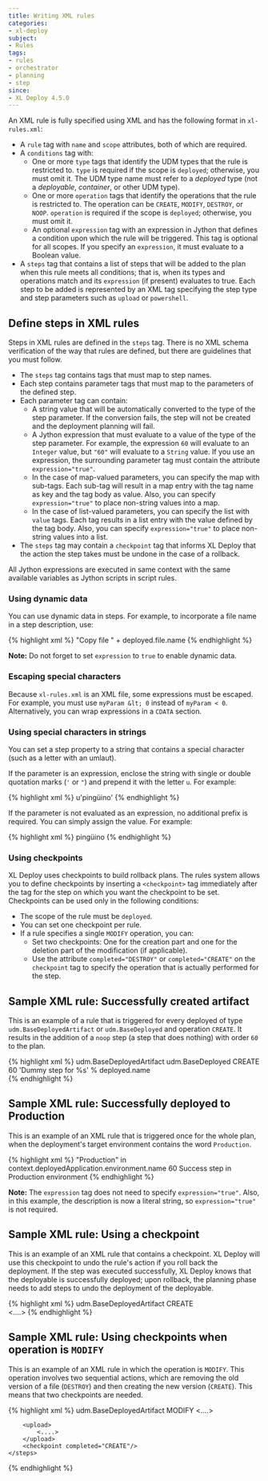 ```yaml
---
title: Writing XML rules
categories:
- xl-deploy
subject:
- Rules
tags:
- rules
- orchestrator
- planning
- step
since:
- XL Deploy 4.5.0
---
```


An XML rule is fully specified using XML and has the following format in `xl-rules.xml`:

 * A `rule` tag with `name` and `scope` attributes, both of which are required.
 * A `conditions` tag with:
    * One or more `type` tags that identify the UDM types that the rule is restricted to. `type` is required if the scope is `deployed`; otherwise, you must omit it. The UDM type name must refer to a *deployed* type (not a *deployable*, *container*, or other UDM type).
    * One or more `operation` tags that identify the operations that the rule is restricted to. The operation can be `CREATE`, `MODIFY`, `DESTROY`, or `NOOP`. `operation` is required if the scope is `deployed`; otherwise, you must omit it.
    * An optional `expression` tag with an expression in Jython that defines a condition upon which the rule will be triggered. This tag is optional for all scopes. If you specify an `expression`, it must evaluate to a Boolean value. 
 * A `steps` tag that contains a list of steps that will be added to the plan when this rule meets all conditions; that is, when its types and operations match and its `expression` (if present) evaluates to true. Each step to be added is represented by an XML tag specifying the step type and step parameters such as `upload` or `powershell`.
 
## Define steps in XML rules

Steps in XML rules are defined in the `steps` tag. There is no XML schema verification of the way that rules are defined, but there are guidelines that you must follow.

* The `steps` tag contains tags that must map to step names.
* Each step contains parameter tags that must map to the parameters of the defined step.    
* Each parameter tag can contain:
    * A string value that will be automatically converted to the type of the step parameter. If the conversion fails, the step will not be created and the deployment planning will fail.
    * A Jython expression that must evaluate to a value of the type of the step parameter. For example, the expression `60` will evaluate to an `Integer` value, but `"60"` will evaluate to a `String` value. If you use an expression, the surrounding parameter tag must contain the attribute `expression="true"`.
    * In the case of map-valued parameters, you can specify the map with sub-tags. Each sub-tag will result in a map entry with the tag name as key and the tag body as value. Also, you can specify `expression="true"` to place non-string values into a map.
    * In the case of list-valued parameters, you can specify the list with `value` tags. Each tag results in a list entry with the value defined by the tag body. Also, you can specify `expression="true"` to place non-string values into a list.      
* The `steps` tag may contain a `checkpoint` tag that informs XL Deploy that the action the step takes must be undone in the case of a rollback.
    
All Jython expressions are executed in same context with the same available variables as Jython scripts in script rules.

### Using dynamic data

You can use dynamic data in steps. For example, to incorporate a file name in a step description, use:

{% highlight xml %}
<description expression="true">"Copy file " + deployed.file.name</description>
{% endhighlight %}

**Note:** Do not forget to set `expression` to `true` to enable dynamic data.

### Escaping special characters

Because `xl-rules.xml` is an XML file, some expressions must be escaped. For example, you must use `myParam &lt; 0` instead of `myParam < 0`. Alternatively, you can wrap expressions in a `CDATA` section.

### Using special characters in strings

You can set a step property to a string that contains a special character (such as a letter with an umlaut).

If the parameter is an expression, enclose the string with single or double quotation marks (`'` or `"`) and prepend it with the letter `u`. For example:

{% highlight xml %}
<parameter-string expression="true">u'pingüino'</parameter-string>
{% endhighlight %}

If the parameter is not evaluated as an expression, no additional prefix is required. You can simply assign the value. For example: 

{% highlight xml %}
<parameter-string>pingüino</parameter-string>
{% endhighlight %}

### Using checkpoints

XL Deploy uses checkpoints to build rollback plans. The rules system allows you to define checkpoints by inserting a `<checkpoint>` tag immediately after the tag for the step on which you want the checkpoint to be set. Checkpoints can be used only in the following conditions:

* The scope of the rule must be `deployed`.
* You can set one checkpoint per rule.
* If a rule specifies a single `MODIFY` operation, you can:
    * Set two checkpoints: One for the creation part and one for the deletion part of the modification (if applicable).
    * Use the attribute `completed="DESTROY"` or `completed="CREATE"` on the `checkpoint` tag to specify the operation that is actually performed for the step.

## Sample XML rule: Successfully created artifact

This is an example of a rule that is triggered for every deployed of type `udm.BaseDeployedArtifact` or `udm.BaseDeployed` and operation `CREATE`. It results in the addition of a `noop` step (a step that does nothing) with order `60` to the plan.

{% highlight xml %}
<rules xmlns="http://www.xebialabs.com/xl-deploy/xl-rules">
    <rule name="SuccessBaseDeployedArtifact" scope="deployed">
        <conditions>
            <type>udm.BaseDeployedArtifact</type>
            <type>udm.BaseDeployed</type>
            <operation>CREATE</operation>
        </conditions>
        <steps>
            <noop>
                <order>60</order>
                <description expression="true">'Dummy step for %s' % deployed.name</description>
            </noop>
        </steps>
    </rule>  
 </rules>
{% endhighlight %}

## Sample XML rule: Successfully deployed to Production

This is an example of an XML rule that is triggered once for the whole plan, when the deployment's target environment contains the word `Production`.

{% highlight xml %}
<rules xmlns="http://www.xebialabs.com/xl-deploy/xl-rules">
    <rule name="SuccessBaseDeployedArtifact" scope="post-plan">
        <conditions>
            <expression>"Production" in context.deployedApplication.environment.name</expression>
        </conditions>
        <steps>
            <noop>
                <order>60</order>
                <description>Success step in Production environment</description>
            </noop>
        </steps>
    </rule>
</rules>
{% endhighlight %}
     
**Note:** The `expression` tag does not need to specify `expression="true"`. Also, in this example, the description is now a literal string, so `expression="true"` is not required.

## Sample XML rule: Using a checkpoint

This is an example of an XML rule that contains a checkpoint. XL Deploy will use this checkpoint to undo the rule's action if you roll back the deployment. If the step was executed successfully, XL Deploy knows that the deployable is successfully deployed; upon rollback, the planning phase needs to add steps to undo the deployment of the deployable. 

{% highlight xml %}
<rule name="CreateBaseDeployedArtifact" scope="deployed">
    <conditions>
        <type>udm.BaseDeployedArtifact</type>
        <operation>CREATE</operation>
    </conditions>        
    <steps>
        <copy-artifact>
            <....>
        </copy-artifact>
        <checkpoint/>
    </steps>
</rule>
{% endhighlight %}

## Sample XML rule: Using checkpoints when operation is `MODIFY`

This is an example of an XML rule in which the operation is `MODIFY`. This operation involves two sequential actions, which are removing the old version of a file (`DESTROY`) and then creating the new version (`CREATE`). This means that two checkpoints are needed.

{% highlight xml %}
<rule name="ModifyBaseDeployedArtifact" scope="deployed">
    <conditions>
        <type>udm.BaseDeployedArtifact</type>
        <operation>MODIFY</operation>
    </conditions>
    <steps>
        <delete>
            <....>
        </delete>
        <checkpoint completed="DESTROY"/>
    
        <upload>
            <....>
        </upload>
        <checkpoint completed="CREATE"/>
    </steps>
</rule>  
{% endhighlight %}
